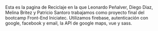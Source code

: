 Esta es la pagina de Reciclaje en la que Leonardo Peñalver, Diego Diaz, Melina Britez y Patricio Santoro trabajamos como proyecto final del bootcamp Front-End Iniciatec.
Utilizamos firebase, autenticación con google, facebook y email, la API de google maps, vue y sass.
